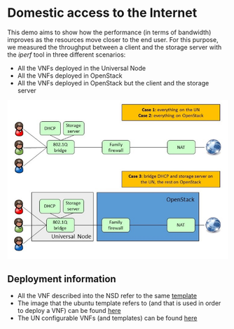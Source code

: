 # Domestic access to the Internet
This demo aims to show how the performance (in terms of bandwidth) improves as the resources move closer to the end user.
For this purpose, we measured the throughput between a client and the storage server with the *iperf* tool in three different scenarios:
* All the VNFs deployed in the Universal Node
* All the VNFs deployed in OpenStack
* All the VNFs deployed in OpenStack but the client and the storage server

![drawing](https://github.com/netgroup-polito/unvim4openbaton/blob/version_3.2.1/Pictures/domestic_access_to_the_internet.jpg)

## Deployment information
* All the VNF described into the NSD refer to the same [template](https://github.com/netgroup-polito/unvim4openbaton/tree/version_3.2.1/Examples/demo/Domestic_access_to_Internet/ubuntu.json)
* The image that the ubuntu template refers to (and that is used in order to deploy a VNF) can be found [here](https://cloud-images.ubuntu.com/)
* The UN configurable VNFs (and templates) can be found [here](https://github.com/netgroup-polito/frog4-configurable-vnf)
